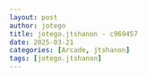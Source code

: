 ```yaml
---
layout: post
author: jotego
title: jotego.jtshanon - c969457
date: 2025-03-21
categories: [Arcade, jtshanon]
tags: [jotego.jtshanon]
---
```


